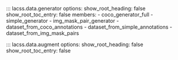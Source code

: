::: lacss.data.generator
      options:
        show_root_heading: false
        show_root_toc_entry: false
        members:
            - coco_generator_full
            - simple_generator
            - img_mask_pair_generator
            - dataset_from_coco_annotations
            - dataset_from_simple_annotations
            - dataset_from_img_mask_pairs

::: lacss.data.augment
      options:
        show_root_heading: false
        show_root_toc_entry: false
